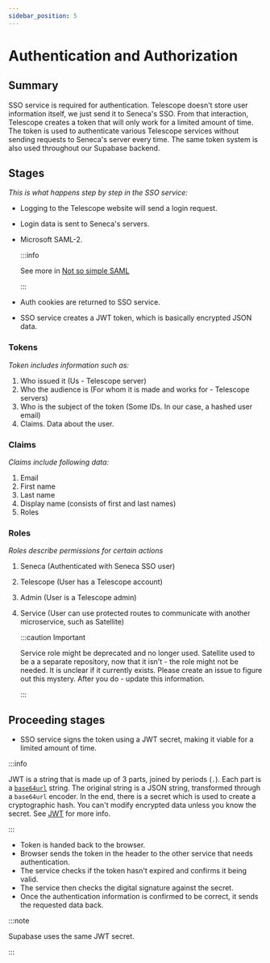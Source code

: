 ```yaml
---
sidebar_position: 5
---
```


# Authentication and Authorization

## Summary

SSO service is required for authentication. Telescope doesn't store user information itself, we just send it to Seneca's SSO. From that interaction, Telescope creates a token that will only work for a limited amount of time. The token is used to authenticate various Telescope services without sending requests to Seneca's server every time. The same token system is also used throughout our Supabase backend.

## Stages

_This is what happens step by step in the SSO service:_

- Logging to the Telescope website will send a login request.
- Login data is sent to Seneca's servers.
- Microsoft SAML-2.

  :::info

  See more in [Not so simple SAML](https://blog.humphd.org/not-so-simple-saml/)

  :::

- Auth cookies are returned to SSO service.
- SSO service creates a JWT token, which is basically encrypted JSON data.

### Tokens

_Token includes information such as:_

1. Who issued it (Us - Telescope server)
2. Who the audience is (For whom it is made and works for - Telescope servers)
3. Who is the subject of the token (Some IDs. In our case, a hashed user email)
4. Claims. Data about the user.

### Claims

_Claims include following data:_

1. Email
2. First name
3. Last name
4. Display name (consists of first and last names)
5. Roles

### Roles

_Roles describe permissions for certain actions_

1. Seneca (Authenticated with Seneca SSO user)
2. Telescope (User has a Telescope account)
3. Admin (User is a Telescope admin)
4. Service (User can use protected routes to communicate with another microservice, such as Satellite)

   :::caution Important

   Service role might be deprecated and no longer used. Satellite used to be a a separate repository, now that it isn't - the role might not be needed. It is unclear if it currently exists. Please create an issue to figure out this mystery. After you do - update this information.

   :::

## Proceeding stages

- SSO service signs the token using a JWT secret, making it viable for a limited amount of time.

:::info

JWT is a string that is made up of 3 parts, joined by periods (`.`). Each part is a [`base64url`](https://www.rfc-editor.org/rfc/rfc4648#section-5) string. The original string is a JSON string, transformed through a `base64url` encoder.
In the end, there is a secret which is used to create a cryptographic hash.
You can't modify encrypted data unless you know the secret.
See [JWT](https://jwt.io/introduction) for more info.

:::

- Token is handed back to the browser.
- Browser sends the token in the header to the other service that needs authentication.
- The service checks if the token hasn't expired and confirms it being valid.
- The service then checks the digital signature against the secret.
- Once the authentication information is confirmed to be correct, it sends the requested data back.

:::note

Supabase uses the same JWT secret.

:::
